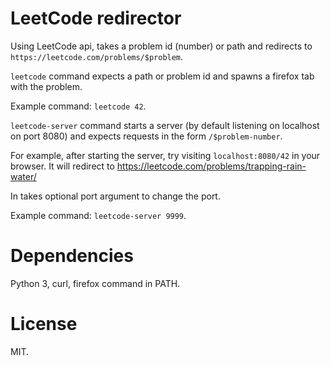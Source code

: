 # LeetCode redirector

Using LeetCode api, takes a problem id (number) or path and redirects to `https://leetcode.com/problems/$problem`.

`leetcode` command expects a path or problem id and spawns a firefox tab with the problem.

Example command: `leetcode 42`.

`leetcode-server` command starts a server (by default listening on localhost on port 8080) and expects requests in the form `/$problem-number`.

For example, after starting the server, try visiting `localhost:8080/42` in your browser. It will redirect to https://leetcode.com/problems/trapping-rain-water/

In takes optional port argument to change the port.

Example command: `leetcode-server 9999`.

# Dependencies

Python 3, curl, firefox command in PATH.

# License

MIT.
